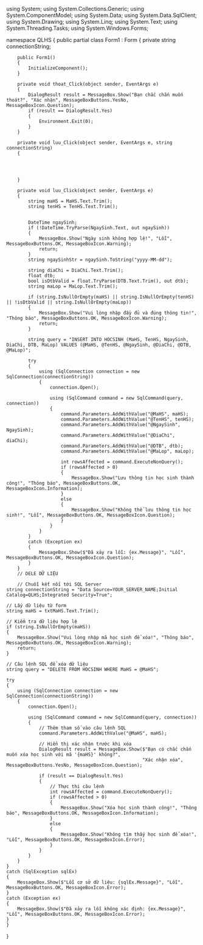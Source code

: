 using System;
using System.Collections.Generic;
using System.ComponentModel;
using System.Data;
using System.Data.SqlClient;
using System.Drawing;
using System.Linq;
using System.Text;
using System.Threading.Tasks;
using System.Windows.Forms;

namespace QLHS
{
    public partial class Form1 : Form
    {
        private string connectionString;

        public Form1()
        {
            InitializeComponent();
        }

        private void thoat_Click(object sender, EventArgs e)
        {
            DialogResult result = MessageBox.Show("Bạn chắc chắn muốn thoát?", "Xác nhận", MessageBoxButtons.YesNo, MessageBoxIcon.Question);
            if (result == DialogResult.Yes)
            {
                Environment.Exit(0);
            }
        }

        private void luu_Click(object sender, EventArgs e, string connectionString)
        {


            

        }

        private void luu_Click(object sender, EventArgs e)
        {
            string maHS = MaHS.Text.Trim();
            string tenHS = TenHS.Text.Trim();


            DateTime ngaySinh;
            if (!DateTime.TryParse(NgaySinh.Text, out ngaySinh))
            {
                MessageBox.Show("Ngày sinh không hợp lệ!", "Lỗi", MessageBoxButtons.OK, MessageBoxIcon.Warning);
                return;
            }
            string ngaySinhStr = ngaySinh.ToString("yyyy-MM-dd");

            string diaChi = DiaChi.Text.Trim();
            float dtb;
            bool isDtbValid = float.TryParse(DTB.Text.Trim(), out dtb);
            string maLop = MaLop.Text.Trim();

            if (string.IsNullOrEmpty(maHS) || string.IsNullOrEmpty(tenHS) || !isDtbValid || string.IsNullOrEmpty(maLop))
            {
                MessageBox.Show("Vui lòng nhập đầy đủ và đúng thông tin!", "Thông báo", MessageBoxButtons.OK, MessageBoxIcon.Warning);
                return;
            }

            string query = "INSERT INTO HOCSINH (MaHS, TenHS, NgaySinh, DiaChi, DTB, MaLop) VALUES (@MaHS, @TenHS, @NgaySinh, @DiaChi, @DTB, @MaLop)";

            try
            {
                using (SqlConnection connection = new SqlConnection(connectionString))
                {
                    connection.Open();

                    using (SqlCommand command = new SqlCommand(query, connection))
                    {
                        command.Parameters.AddWithValue("@MaHS", maHS);
                        command.Parameters.AddWithValue("@TenHS", tenHS);
                        command.Parameters.AddWithValue("@NgaySinh", NgaySinh);
                        command.Parameters.AddWithValue("@DiaChi", diaChi);
                        command.Parameters.AddWithValue("@DTB", dtb);
                        command.Parameters.AddWithValue("@MaLop", maLop);

                        int rowsAffected = command.ExecuteNonQuery();
                        if (rowsAffected > 0)
                        {
                            MessageBox.Show("Lưu thông tin học sinh thành công!", "Thông báo", MessageBoxButtons.OK, MessageBoxIcon.Information);
                        }
                        else
                        {
                            MessageBox.Show("Không thể lưu thông tin học sinh!", "Lỗi", MessageBoxButtons.OK, MessageBoxIcon.Question);
                        }
                    }
                }
            }
            catch (Exception ex)
            {
                MessageBox.Show($"Đã xảy ra lỗi: {ex.Message}", "Lỗi", MessageBoxButtons.OK, MessageBoxIcon.Question);
            }
        }
        // DELE DỮ LIỆU

        // Chuỗi kết nối tới SQL Server
    string connectionString = "Data Source=YOUR_SERVER_NAME;Initial Catalog=QLHS;Integrated Security=True";

    // Lấy dữ liệu từ form
    string maHS = txtMaHS.Text.Trim();

    // Kiểm tra dữ liệu hợp lệ
    if (string.IsNullOrEmpty(maHS))
    {
        MessageBox.Show("Vui lòng nhập mã học sinh để xóa!", "Thông báo", MessageBoxButtons.OK, MessageBoxIcon.Warning);
        return;
    }

    // Câu lệnh SQL để xóa dữ liệu
    string query = "DELETE FROM HOCSINH WHERE MaHS = @MaHS";

    try
    {
        using (SqlConnection connection = new SqlConnection(connectionString))
        {
            connection.Open();

            using (SqlCommand command = new SqlCommand(query, connection))
            {
                // Thêm tham số vào câu lệnh SQL
                command.Parameters.AddWithValue("@MaHS", maHS);

                // Hiển thị xác nhận trước khi xóa
                DialogResult result = MessageBox.Show($"Bạn có chắc chắn muốn xóa học sinh với mã '{maHS}' không?", 
                                                      "Xác nhận xóa", MessageBoxButtons.YesNo, MessageBoxIcon.Question);

                if (result == DialogResult.Yes)
                {
                    // Thực thi câu lệnh
                    int rowsAffected = command.ExecuteNonQuery();
                    if (rowsAffected > 0)
                    {
                        MessageBox.Show("Xóa học sinh thành công!", "Thông báo", MessageBoxButtons.OK, MessageBoxIcon.Information);
                    }
                    else
                    {
                        MessageBox.Show("Không tìm thấy học sinh để xóa!", "Lỗi", MessageBoxButtons.OK, MessageBoxIcon.Error);
                    }
                }
            }
        }
    }
    catch (SqlException sqlEx)
    {
        MessageBox.Show($"Lỗi cơ sở dữ liệu: {sqlEx.Message}", "Lỗi", MessageBoxButtons.OK, MessageBoxIcon.Error);
    }
    catch (Exception ex)
    {
        MessageBox.Show($"Đã xảy ra lỗi không xác định: {ex.Message}", "Lỗi", MessageBoxButtons.OK, MessageBoxIcon.Error);
    }
    }
}
